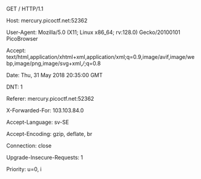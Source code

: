 GET / HTTP/1.1

Host: mercury.picoctf.net:52362

User-Agent: Mozilla/5.0 (X11; Linux x86_64; rv:128.0) Gecko/20100101 PicoBrowser

Accept: text/html,application/xhtml+xml,application/xml;q=0.9,image/avif,image/webp,image/png,image/svg+xml,*/*;q=0.8

Date: Thu, 31 May 2018 20:35:00 GMT

DNT: 1

Referer: mercury.picoctf.net:52362

X-Forwarded-For: 103.103.84.0

Accept-Language: sv-SE

Accept-Encoding: gzip, deflate, br

Connection: close

Upgrade-Insecure-Requests: 1

Priority: u=0, i